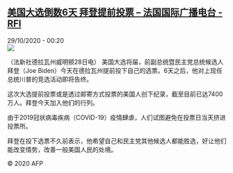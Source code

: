 <!--1603936504000-->
[美国大选倒数6天 拜登提前投票 – 法国国际广播电台 - RFI](http://www.rfi.fr//cn/contenu/20201029-%E7%BE%8E%E5%9B%BD%E5%A4%A7%E9%80%89%E5%80%92%E6%95%B06%E5%A4%A9-%E6%8B%9C%E7%99%BB%E6%8F%90%E5%89%8D%E6%8A%95%E7%A5%A8)
------

<div>29/10/2020 - 00:20</div><img src="https://s.rfi.fr/media/display/07478b62-1977-11eb-ad9f-005056bff430/w:310/p:16x9/int0002b.201029072004.jpg"><div class="t-content__body u-clearfix"><p>（法新社德拉瓦州威明顿28日电）    美国大选将届，前副总统暨民主党总统候选人拜登（Joe Biden）今天在德拉瓦州提前投下自己的选票。6天之后，他对上现任总统川普的竞选活动即将告终。</p><p>    这次大选提前投票或是透过邮寄方式投票的美国人创下纪录，截至目前已达7400万人。拜登今天加入他们的行列。</p><p>    由于2019冠状病毒疾病（COVID-19）疫情肆虐，人们试图避免在投票日当天挤进投票所。</p><p>    拜登在投下选票不久前表示，他希望自己和民主党其他候选人都能胜选，好让他们能改变情势，改善一般美国人民的处境。</p><p class="t-copyright">© 2020 AFP</p>        </div>
